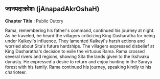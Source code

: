 ## जानपदाक्रोशः (jAnapadAkrOshaH)
**Chapter Title** : Public Outcry

Rama, remembering his father's command, continued his journey at night. As he traveled, he heard the villagers criticizing King Dasharatha for being under Kaikeyi's influence. They lamented Kaikeyi's harsh actions and worried about Sita's future hardships. The villagers expressed disbelief at King Dasharatha's decision to exile the virtuous Rama. Rama crossed several rivers and regions, showing Sita the lands given to the Ikshvaku dynasty. He expressed a desire to return and enjoy hunting in the Sarayu forest with his family. Rama continued his journey, speaking kindly to his charioteer.